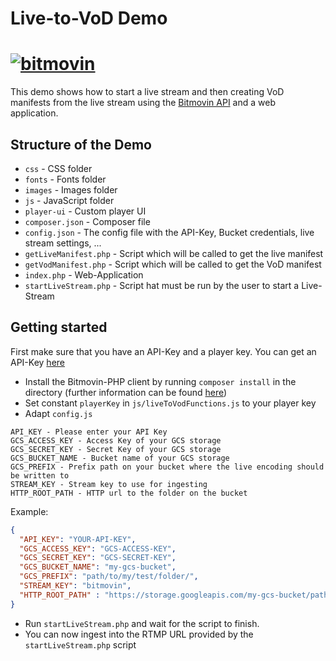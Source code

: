 # Live-to-VoD Demo
# [![bitmovin](https://cloudfront-prod.bitmovin.com/wp-content/themes/Bitmovin-V-0.1/images/logo3.png)](http://www.bitmovin.com)
This demo shows how to start a live stream and then creating VoD manifests from the live stream using the [Bitmovin API](https://bitmovin.com/bitmovins-video-api/) and a web application.

## Structure of the Demo
- `css` - CSS folder
- `fonts` - Fonts folder
- `images` - Images folder
- `js` - JavaScript folder
- `player-ui` - Custom player UI
- `composer.json` - Composer file
- `config.json` - The config file with the API-Key, Bucket credentials, live stream settings, ...
- `getLiveManifest.php` - Script which will be called to get the live manifest
- `getVodManifest.php` - Script which will be called to get the VoD manifest
- `index.php` - Web-Application
- `startLiveStream.php` - Script hat must be run by the user to start a Live-Stream

## Getting started
First make sure that you have an API-Key and a player key. You can get an API-Key [here](https://bitmovin.com/bitmovins-video-api/)

* Install the Bitmovin-PHP client by running `composer install` in the directory (further information can be found [here](https://github.com/bitmovin/bitmovin-php))
* Set constant `playerKey` in `js/liveToVodFunctions.js` to your player key
* Adapt `config.js`
```
API_KEY - Please enter your API Key
GCS_ACCESS_KEY - Access Key of your GCS storage
GCS_SECRET_KEY - Secret Key of your GCS storage
GCS_BUCKET_NAME - Bucket name of your GCS storage
GCS_PREFIX - Prefix path on your bucket where the live encoding should be written to
STREAM_KEY - Stream key to use for ingesting
HTTP_ROOT_PATH - HTTP url to the folder on the bucket 
```
Example:
```json
{
  "API_KEY": "YOUR-API-KEY",
  "GCS_ACCESS_KEY": "GCS-ACCESS-KEY",
  "GCS_SECRET_KEY": "GCS-SECRET-KEY",
  "GCS_BUCKET_NAME": "my-gcs-bucket",
  "GCS_PREFIX": "path/to/my/test/folder/",
  "STREAM_KEY": "bitmovin",
  "HTTP_ROOT_PATH" : "https://storage.googleapis.com/my-gcs-bucket/path/to/my/test/folder/"
}
```
* Run `startLiveStream.php` and wait for the script to finish. 
* You can now ingest into the RTMP URL provided by the `startLiveStream.php` script

